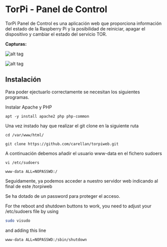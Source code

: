 TorPi - Panel de Control
=========
TorPi Panel de Control es una aplicación web que proporciona información del estado de la Raspberry Pi y la posibilidad de reiniciar, apagar el dispositivo y cambiar el estado del servicio TOR. 


**Capturas:**

![alt tag](https://i.ibb.co/RBjFnLV/login-torpiweb.png)

![alt tag](https://i.ibb.co/ZHR19fY/torpi-control-panel.png)


Instalación
--------------

Para poder ejectuarlo correctamente se necesitan los siguientes programas.

Instalar Apache y PHP
```
apt -y install apache2 php php-common
```
Una vez instado hay que realizar el git clone en la siguiente ruta
```
cd /var/www/html/

git clone https://github.com/carellan/torpiweb.git
```
A continuación debemos añadir el usuario www-data en el fichero sudoers
```
vi /etc/sudoers

www-data ALL=NOPASSWD:/
```


Seguidamente, ya podemos acceder a nuestro servidor web indicando al final de este /torpiweb

Se ha dotado de un password para proteger el acceso.


For the reboot and shutdown buttons to work, you need to adjust your /etc/sudoers file by using
```sh
sudo visudo
```
and adding this line
```sh
www-data ALL=NOPASSWD:/sbin/shutdown
```
